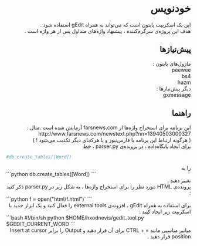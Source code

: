 <div dir=rtl>
<h1>خودنویس</h1>
این یک اسکریپت پایتون است که می‌تواند به همراه gEdit استفاده شود .<br>
هدف این پروژه‌ی سرگرم‌کننده ، پیشنهاد واژه‌های متداول پس از هر واژه است .<br>

<h2>پیش‌نیازها</h2>
ماژول‌های پایتون :<br>
peewee<br>
bs4<br>
hazm<br>
دیگر پیش‌نیازها : <br>
gxmessage<br>

<h2>راهنما</h2>
این برنامه برای استخراج واژه‌ها از farsnews.com آزمایش شده است .مثال : <br>
http://www.farsnews.com/newstext.php?nn=13940503000327<br>
( هرگونه ارتباط این برنامه با فارس‌نیوز و یا هرکجای دیگر تکذیب می‌شود ! )<br>
برای ایجاد پایگاه‌داده ، در پرونده‌ی parser.py ، خط<br>
</div>

```python
#db.create_tables([Word])
```  

<div dir=rtl>
را به<br>
</div>
```python
db.create_tables([Word])
```  
<div dir=rtl>
تغییر دهید .<br>
پرونده‌ی HTML مورد نظر را برای استخراج واژه‌ها ، به شکل زیر در parser.py ذکر کنید :<br>
</div>
```python
f = open("html/f.html")`  
```
<div dir=rtl>
برای استفاده به همراه gEdit ، افزونه‌ی external tools را فعال کنید و یک ابزار جدید با اسکریپت زیر ایجاد کنید :<br>
</div>
```bash
#!/bin/sh
python $HOME/hxodnevis/gedit_tool.py $GEDIT_CURRENT_WORD
```
<div dir=rtl>
میانبر مناسبی مانند = + CTRL  برای آن قرار دهید و Output را برابر Insert at cursor position قرار دهید .<br>
</div>
